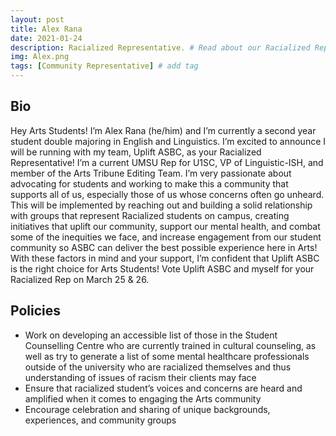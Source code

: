 ```yaml
---
layout: post
title: Alex Rana
date: 2021-01-24
description: Racialized Representative. # Read about our Racialized Representative and her policies
img: Alex.png 
tags: [Community Representative] # add tag
---
```

## Bio
Hey Arts Students! I’m Alex Rana (he/him) and I’m currently a second year student double majoring in English and Linguistics. I’m excited to announce I will be running with my team, Uplift ASBC, as your Racialized Representative! I’m a current UMSU Rep for U1SC, VP of Linguistic-ISH, and member of the Arts Tribune Editing Team. I’m very passionate about advocating for students and working to make this a community that supports all of us, especially those of us whose concerns often go unheard. This will be implemented by reaching out and building a solid relationship with groups that represent Racialized students on campus, creating initiatives that uplift our community, support our mental health, and combat some of the inequities we face, and increase engagement from our student community so ASBC can deliver the best possible experience here in Arts! With these factors in mind and your support, I’m confident that Uplift ASBC is the right choice for Arts Students! Vote Uplift ASBC and myself for your Racialized Rep on March 25 & 26. 

## Policies
- Work on developing an accessible list of those in the Student Counselling Centre who are currently trained in cultural counseling, as well as try to generate a list of some mental healthcare professionals outside of the university who are racialized themselves and thus understanding of issues of racism their clients may face
- Ensure that racialized student’s voices and concerns are heard and amplified when it comes to engaging the Arts community
- Encourage celebration and sharing of unique backgrounds, experiences, and community groups

